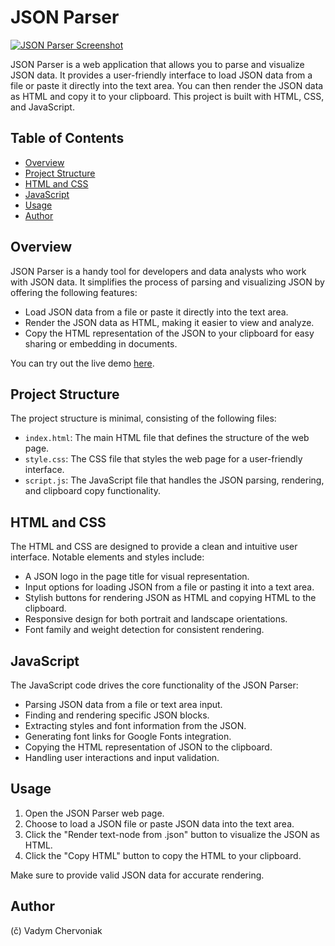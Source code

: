 # JSON Parser

[![JSON Parser Screenshot](https://github.com/vadym4che/json-parser/blob/main/screenshot.png)](https://vadym4che.github.io/json-parser/)

JSON Parser is a web application that allows you to parse and visualize JSON data. It provides a user-friendly interface to load JSON data from a file or paste it directly into the text area. You can then render the JSON data as HTML and copy it to your clipboard. This project is built with HTML, CSS, and JavaScript.

## Table of Contents

- [Overview](#overview)
- [Project Structure](#project-structure)
- [HTML and CSS](#html-and-css)
- [JavaScript](#javascript)
- [Usage](#usage)
- [Author](#author)

## Overview

JSON Parser is a handy tool for developers and data analysts who work with JSON data. It simplifies the process of parsing and visualizing JSON by offering the following features:

- Load JSON data from a file or paste it directly into the text area.
- Render the JSON data as HTML, making it easier to view and analyze.
- Copy the HTML representation of the JSON to your clipboard for easy sharing or embedding in documents.

You can try out the live demo [here](https://vadym4che.github.io/json-parser/).

## Project Structure

The project structure is minimal, consisting of the following files:

- `index.html`: The main HTML file that defines the structure of the web page.
- `style.css`: The CSS file that styles the web page for a user-friendly interface.
- `script.js`: The JavaScript file that handles the JSON parsing, rendering, and clipboard copy functionality.

## HTML and CSS

The HTML and CSS are designed to provide a clean and intuitive user interface. Notable elements and styles include:

- A JSON logo in the page title for visual representation.
- Input options for loading JSON from a file or pasting it into a text area.
- Stylish buttons for rendering JSON as HTML and copying HTML to the clipboard.
- Responsive design for both portrait and landscape orientations.
- Font family and weight detection for consistent rendering.

## JavaScript

The JavaScript code drives the core functionality of the JSON Parser:

- Parsing JSON data from a file or text area input.
- Finding and rendering specific JSON blocks.
- Extracting styles and font information from the JSON.
- Generating font links for Google Fonts integration.
- Copying the HTML representation of JSON to the clipboard.
- Handling user interactions and input validation.

## Usage

1. Open the JSON Parser web page.
2. Choose to load a JSON file or paste JSON data into the text area.
3. Click the "Render text-node from .json" button to visualize the JSON as HTML.
4. Click the "Copy HTML" button to copy the HTML to your clipboard.

Make sure to provide valid JSON data for accurate rendering.

## Author

(č) Vadym Chervoniak